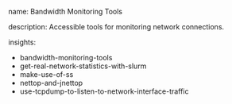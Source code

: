 name: Bandwidth Monitoring Tools

description: Accessible tools for monitoring network connections.

insights:

- bandwidth-monitoring-tools
- get-real-network-statistics-with-slurm
- make-use-of-ss
- nettop-and-jnettop
- use-tcpdump-to-listen-to-network-interface-traffic
